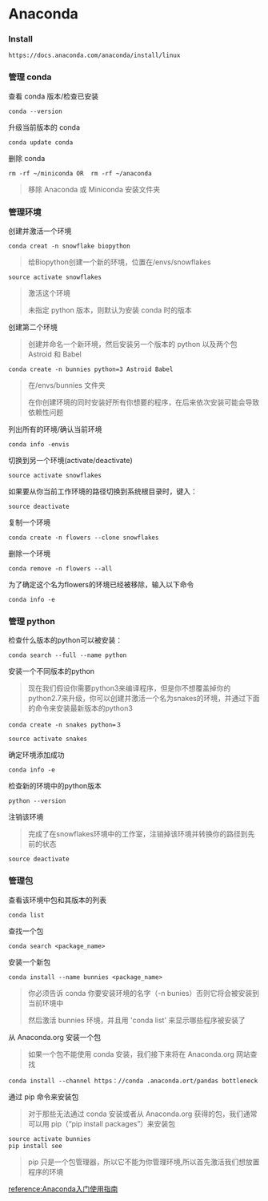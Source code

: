 # Anaconda

### Install

    https://docs.anaconda.com/anaconda/install/linux

### 管理 conda

查看 conda 版本/检查已安装

    conda --version

升级当前版本的 conda

    conda update conda

删除 conda

    rm -rf ~/miniconda OR  rm -rf ~/anaconda
   > 移除 Anaconda 或 Miniconda 安装文件夹

### 管理环境

创建并激活一个环境

    conda creat -n snowflake biopython
   > 给Biopython创建一个新的环境，位置在/envs/snowflakes

    source activate snowflakes
   > 激活这个环境
   >
   > 未指定 python 版本，则默认为安装 conda 时的版本

创建第二个环境

> 创建并命名一个新环境，然后安装另一个版本的 python 以及两个包 Astroid 和 Babel

    conda create -n bunnies python=3 Astroid Babel
   > 在/envs/bunnies 文件夹
   >
   > 在你创建环境的同时安装好所有你想要的程序，在后来依次安装可能会导致依赖性问题

列出所有的环境/确认当前环境

    conda info -envis

切换到另一个环境(activate/deactivate)

    source activate snowflakes

如果要从你当前工作环境的路径切换到系统根目录时，键入：

    source deactivate

复制一个环境

    conda create -n flowers --clone snowflakes

删除一个环境

    conda remove -n flowers --all

为了确定这个名为flowers的环境已经被移除，输入以下命令

    conda info -e

### 管理 python

检查什么版本的python可以被安装：

    conda search --full --name python

安装一个不同版本的python
> 现在我们假设你需要python3来编译程序，但是你不想覆盖掉你的python2.7来升级，你可以创建并激活一个名为snakes的环境，并通过下面的命令来安装最新版本的python3

    conda create -n snakes python=３

    source activate snakes

确定环境添加成功

    conda info -e

检查新的环境中的python版本

    python --version

注销该环境
> 完成了在snowflakes环境中的工作室，注销掉该环境并转换你的路径到先前的状态

    source deactivate

### 管理包

查看该环境中包和其版本的列表

    conda list

查找一个包
    
    conda search <package_name>

安装一个新包

    conda install --name bunnies <package_name>
   > 你必须告诉 conda 你要安装环境的名字（-n bunies）否则它将会被安装到当前环境中
   >
   > 然后激活 bunnies 环境，并且用 'conda list' 来显示哪些程序被安装了

从 Anaconda.org 安装一个包
> 如果一个包不能使用 conda 安装，我们接下来将在 Anaconda.org 网站查找

    conda install --channel https：//conda .anaconda.ort/pandas bottleneck

通过 pip 命令来安装包
> 对于那些无法通过 conda 安装或者从 Anaconda.org 获得的包，我们通常可以用 pip（“pip install packages”）来安装包

    source activate bunnies
    pip install see
   >  pip 只是一个包管理器，所以它不能为你管理环境,所以首先激活我们想放置程序的环境

[reference:Anaconda入门使用指南](http://www.jianshu.com/p/169403f7e40c)













